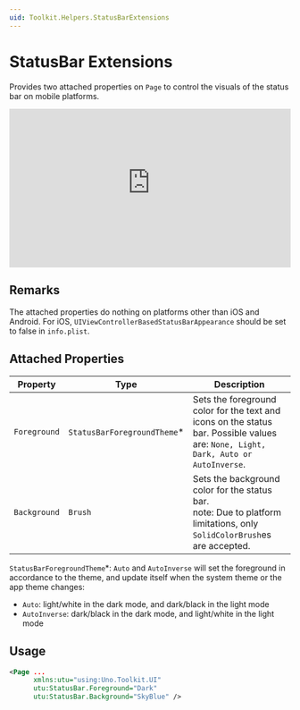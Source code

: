 ```yaml
---
uid: Toolkit.Helpers.StatusBarExtensions
---
```


# StatusBar Extensions

Provides two attached properties on `Page` to control the visuals of the status bar on mobile platforms.

<div style="position: relative; width: 100%; padding-bottom: 56.25%;">
    <iframe
        src="https://www.youtube-nocookie.com/embed/Mef71b6978s"
        title="YouTube video player"
        frameborder="0"
        allow="accelerometer; autoplay; clipboard-write; encrypted-media; gyroscope; picture-in-picture; web-share"
        allowfullscreen
        style="position: absolute; top: 0; left: 0; width: 100%; height: 100%;">
    </iframe>
</div>


## Remarks

The attached properties do nothing on platforms other than iOS and Android.
For iOS, `UIViewControllerBasedStatusBarAppearance` should be set to false in `info.plist`.

## Attached Properties

| Property     | Type                         | Description                                                                                                                        |
|--------------|------------------------------|------------------------------------------------------------------------------------------------------------------------------------|
| `Foreground` | `StatusBarForegroundTheme`\* | Sets the foreground color for the text and icons on the status bar. Possible values are: `None, Light, Dark, Auto or AutoInverse`. |
| `Background` | `Brush`                      | Sets the background color for the status bar. <br/> note: Due to platform limitations, only `SolidColorBrush`es are accepted.      |

`StatusBarForegroundTheme`\*: `Auto` and `AutoInverse` will set the foreground in accordance to the theme, and update itself when the system theme or the app theme changes:

- `Auto`: light/white in the dark mode, and dark/black in the light mode
- `AutoInverse`: dark/black in the dark mode, and light/white in the light mode

## Usage

```xml
<Page ...
      xmlns:utu="using:Uno.Toolkit.UI"
      utu:StatusBar.Foreground="Dark"
      utu:StatusBar.Background="SkyBlue" />
```
